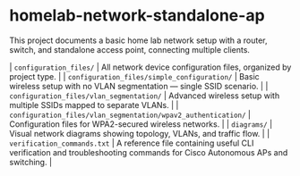 # homelab-network-standalone-ap
This project documents a basic home lab network setup with a router, switch, and standalone access point, connecting multiple clients.

| `configuration_files/` | All network device configuration files, organized by project type. |
| `configuration_files/simple_configuration/` | Basic wireless setup with no VLAN segmentation — single SSID scenario. |
| `configuration_files/vlan_segmentation/` | Advanced wireless setup with multiple SSIDs mapped to separate VLANs. |
| `configuration_files/vlan_segmentation/wpav2_authentication/` | Configuration files for WPA2-secured wireless networks. |
| `diagrams/` | Visual network diagrams showing topology, VLANs, and traffic flow. |
| `verification_commands.txt` | A reference file containing useful CLI verification and troubleshooting commands for Cisco Autonomous APs and switching. |
